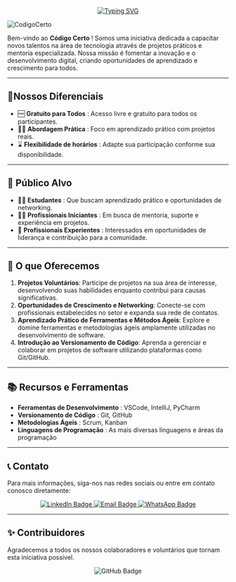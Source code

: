 <p align="center">
  <a href="https://git.io/typing-svg">
    <img src="https://readme-typing-svg.demolab.com?font=Fira+Code&pause=1000&color=F70000&random=false&width=435&lines=Comunidade+Tech+%7C+Todos+Juntos" alt="Typing SVG">
  </a>
</p>

![CodigoCerto](https://utfs.io/f/3b2340e8-5523-4aca-a549-0688fd07450e-j4edu.jfif)

Bem-vindo ao **Código Certo** ! Somos uma iniciativa dedicada a capacitar novos talentos na área de tecnologia através de projetos práticos e mentoria especializada. Nossa missão é fomentar a inovação e o desenvolvimento digital, criando oportunidades de aprendizado e crescimento para todos.

---

## 🚀Nossos Diferenciais

-  🆓 **Gratuito para Todos** : Acesso livre e gratuito para todos os participantes.
-  👨‍💻 **Abordagem Prática** : Foco em aprendizado prático com projetos reais.
-  ⌛ **Flexibilidade de horários** : Adapte sua participação conforme sua disponibilidade.

---

## 🎯 Público Alvo

- 🧑‍🎓 **Estudantes** : Que buscam aprendizado prático e oportunidades de networking.
- 🧑‍💼 **Profissionais Iniciantes** : Em busca de mentoria, suporte e experiência em projetos.
- 🧓 **Profissionais Experientes** : Interessados ​​em oportunidades de liderança e contribuição para a comunidade.

---

## 🌟 O que Oferecemos

1. **Projetos Voluntários**: Participe de projetos na sua área de interesse, desenvolvendo suas habilidades enquanto contribui para causas significativas.
2. **Oportunidades de Crescimento e Networking**: Conecte-se com profissionais estabelecidos no setor e expanda sua rede de contatos.
3. **Aprendizado Prático de Ferramentas e Métodos Ágeis**: Explore e domine ferramentas e metodologias ágeis amplamente utilizadas no desenvolvimento de software.
4. **Introdução ao Versionamento de Código**: Aprenda a gerenciar e colaborar em projetos de software utilizando plataformas como Git/GitHub.
---

## 📚 Recursos e Ferramentas

-  **Ferramentas de Desenvolvimento** : VSCode, IntelliJ, PyCharm
-  **Versionamento de Código** : Git, GitHub
-  **Metodologias Ágeis** : Scrum, Kanban
-  **Linguagens de Programação** : As mais diversas linguagens e áreas da programação

---

<!-- ## 📈 Como participar
Mais informações no nosso Linkedin
<!--1. **Inscrição**: Acesse nosso [formulário de inscrição](https://www.example.com) e envie suas informações. -->
<!-- 2. **Seleção**: Aguarde nosso contato com os detalhes sobre o processo seletivo. -->
<!-- 3. **Início**: Participe das atividades e projetos, aprendendo e crescendo com a comunidade. -->

<!-- --- -->

## 📞 Contato

Para mais informações, siga-nos nas redes sociais ou entre em contato conosco diretamente:

<div align="center">
  <a href="https://www.linkedin.com/company/codigocerto/">
    <img src="https://img.shields.io/badge/LinkedIn-blue?style=for-the-badge&logo=linkedin&logoColor=white" alt="LinkedIn Badge"/>
  </a> 

  <a href="codigocertocoders@gmail.com">
    <img src="https://img.shields.io/badge/Email-red?style=for-the-badge&logo=gmail&logoColor=white" alt="Email Badge"/>
  </a>

  <a href="https://chat.whatsapp.com/CDJL6tRT5apLRXW5PWqYLe">
    <img src="https://img.shields.io/badge/WhatsApp-green?style=for-the-badge&logo=whatsapp&logoColor=white" alt="WhatsApp Badge"/>
  </a>
</div>

---

## ✨ Contribuidores

Agradecemos a todos os nossos colaboradores e voluntários que tornam esta iniciativa possível.

<div align="center">
  <img src="https://img.shields.io/badge/Contribua%20no-GitHub-black?style=for-the-badge&logo=github&logoColor=white" alt="GitHub Badge"/>
</div>
